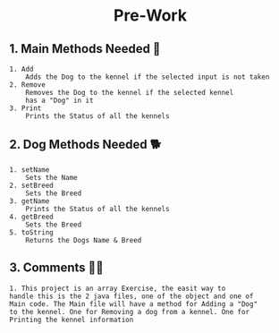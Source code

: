 <h1><center> Pre-Work </center></h1>


<h2>1. Main Methods Needed 🐶</h2>


    1. Add
        Adds the Dog to the kennel if the selected input is not taken
    2. Remove
        Removes the Dog to the kennel if the selected kennel 
        has a "Dog" in it
    3. Print
        Prints the Status of all the kennels



<h2>2. Dog Methods Needed 🐕</h2>


    1. setName
        Sets the Name
    2. setBreed
        Sets the Breed
    3. getName
        Prints the Status of all the kennels
    4. getBreed
        Sets the Breed
    5. toString
        Returns the Dogs Name & Breed


<h2>3. Comments 🐕‍🦺</h2>


    1. This project is an array Exercise, the easit way to 
    handle this is the 2 java files, one of the object and one of 
    Main code. The Main file will have a method for Adding a "Dog"
    to the kennel. One for Removing a dog from a kennel. One for
    Printing the kennel information

